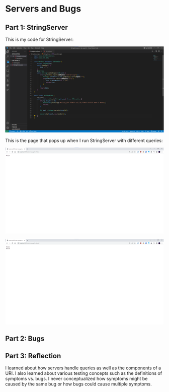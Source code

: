# Servers and Bugs  
## Part 1: StringServer   
This is my code for StringServer:  
  
![Image](assets/StringServerCode.png)  
  
This is the page that pops up when I run StringServer with different queries:  
  

![Image](assets/AddMessage1.png)  
  
![Image](assets/AddMessage2.png)  

## Part 2: Bugs  

## Part 3: Reflection  
  
I learned about how servers handle queries as well as the components of a URI. I also learned about various testing concepts such as the definitions of symptoms vs. bugs. I never conceptualized how symptoms might be caused by the same bug or how bugs could cause multiple symptoms.   
